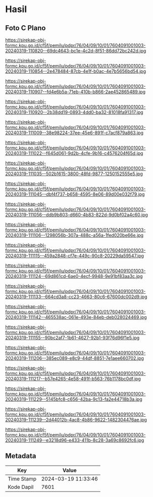 # Hasil

## Foto C Plano

https://sirekap-obj-formc.kpu.go.id/cf5f/pemilu/pdpr/76/04/09/10/01/7604091001003-20240319-110820--69dc4643-bc1e-4c2d-8f51-86dd72bc242d.jpg

https://sirekap-obj-formc.kpu.go.id/cf5f/pemilu/pdpr/76/04/09/10/01/7604091001003-20240319-110854--2e478484-87cb-4e1f-b0ac-4e7b5656bd54.jpg

https://sirekap-obj-formc.kpu.go.id/cf5f/pemilu/pdpr/76/04/09/10/01/7604091001003-20240319-110907--fd4e6b5a-71eb-410b-b866-2ae452865489.jpg

https://sirekap-obj-formc.kpu.go.id/cf5f/pemilu/pdpr/76/04/09/10/01/7604091001003-20240319-110920--2b38dd19-0893-4dd0-ba32-81018fa91317.jpg

https://sirekap-obj-formc.kpu.go.id/cf5f/pemilu/pdpr/76/04/09/10/01/7604091001003-20240319-111009--38e98224-37ee-45e6-891f-c7acf879a863.jpg

https://sirekap-obj-formc.kpu.go.id/cf5f/pemilu/pdpr/76/04/09/10/01/7604091001003-20240319-111022--f645d061-9d2b-4cfe-9b16-c4576204f65d.jpg

https://sirekap-obj-formc.kpu.go.id/cf5f/pemilu/pdpr/76/04/09/10/01/7604091001003-20240319-111035--502b1615-3800-48fd-9877-1250152555e5.jpg

https://sirekap-obj-formc.kpu.go.id/cf5f/pemilu/pdpr/76/04/09/10/01/7604091001003-20240319-111045--dbf4f737-b658-4595-8e06-89d00e032f79.jpg

https://sirekap-obj-formc.kpu.go.id/cf5f/pemilu/pdpr/76/04/09/10/01/7604091001003-20240319-111056--ddb9b803-d660-4b83-822d-9d0bf02a4c60.jpg

https://sirekap-obj-formc.kpu.go.id/cf5f/pemilu/pdpr/76/04/09/10/01/7604091001003-20240319-111106--1298056b-307a-488c-a56a-1fed020be66e.jpg

https://sirekap-obj-formc.kpu.go.id/cf5f/pemilu/pdpr/76/04/09/10/01/7604091001003-20240319-111115--459a2848-cf7e-449c-90c8-20229da59547.jpg

https://sirekap-obj-formc.kpu.go.id/cf5f/pemilu/pdpr/76/04/09/10/01/7604091001003-20240319-111124--69d861cd-6ae0-4ecf-9948-9e91bf83aa3c.jpg

https://sirekap-obj-formc.kpu.go.id/cf5f/pemilu/pdpr/76/04/09/10/01/7604091001003-20240319-111133--664cd3a8-cc23-4663-80c6-67600dc002d9.jpg

https://sirekap-obj-formc.kpu.go.id/cf5f/pemilu/pdpr/76/04/09/10/01/7604091001003-20240319-111142--465538ac-061e-493e-84eb-deb028024469.jpg

https://sirekap-obj-formc.kpu.go.id/cf5f/pemilu/pdpr/76/04/09/10/01/7604091001003-20240319-111155--90bc2af7-1b61-4627-92b1-93f76d96f1e5.jpg

https://sirekap-obj-formc.kpu.go.id/cf5f/pemilu/pdpr/76/04/09/10/01/7604091001003-20240319-111206--385ec089-e8c9-44df-8851-7e1aee660702.jpg

https://sirekap-obj-formc.kpu.go.id/cf5f/pemilu/pdpr/76/04/09/10/01/7604091001003-20240319-111217--b57e4265-4e58-491f-b563-76b1178bc0df.jpg

https://sirekap-obj-formc.kpu.go.id/cf5f/pemilu/pdpr/76/04/09/10/01/7604091001003-20240319-111229--5145bfc8-c656-42ba-9c13-fa2e44718b3a.jpg

https://sirekap-obj-formc.kpu.go.id/cf5f/pemilu/pdpr/76/04/09/10/01/7604091001003-20240319-111239--2d44012b-4ac8-4b86-9622-1482304476ae.jpg

https://sirekap-obj-formc.kpu.go.id/cf5f/pemilu/pdpr/76/04/09/10/01/7604091001003-20240319-111249--e3218d96-e433-411b-8c28-3a69c8692fc6.jpg


## Metadata

| Key        | Value               |
| ---------- | ------------------- |
| Time Stamp | 2024-03-19 11:33:46 |
| Kode Dapil | 7601                |



